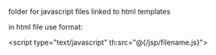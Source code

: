 folder for javascript files linked to html templates

in html file use format:

\<script type="text/javascript" th:src="@{/jsp/filename.js}"> </script>
